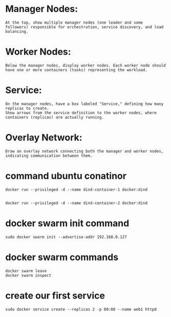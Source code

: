 # Manager Nodes:

```
At the top, show multiple manager nodes (one leader and some followers) responsible for orchestration, service discovery, and load balancing.
```


# Worker Nodes:

```
Below the manager nodes, display worker nodes. Each worker node should have one or more containers (tasks) representing the workload.
```


# Service:

```
On the manager nodes, have a box labeled "Service," defining how many replicas to create.
Show arrows from the service definition to the worker nodes, where containers (replicas) are actually running.
```

# Overlay Network:

```
Draw an overlay network connecting both the manager and worker nodes, indicating communication between them.

```


# command ubuntu conatinor

```
docker run --privileged -d --name dind-container-1 docker:dind


docker run --privileged -d --name dind-container-2 docker:dind

```


# docker swarm init command

```
sudo docker swarm init --advertise-addr 192.168.0.127
```

# docker swarm commands

```
docker swarm leave
docker swarm inspect
```

# create our first service 

```
sudo docker service create --replicas 2 -p 80:80 --name web1 httpd

```